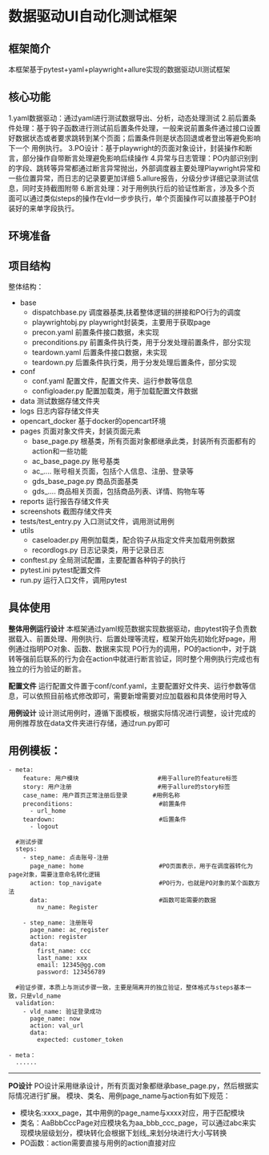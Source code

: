 # 数据驱动UI自动化测试框架
## 框架简介
本框架基于pytest+yaml+playwright+allure实现的数据驱动UI测试框架

## 核心功能
1.yaml数据驱动：通过yaml进行测试数据导出、分析，动态处理测试
2.前后置条件处理：基于钩子函数进行测试前后置条件处理，一般来说前置条件通过接口设置好数据状态或者要求跳转到某个页面；后置条件则是状态回退或者登出等避免影响下一个
用例执行。
3.PO设计：基于playwright的页面对象设计，封装操作和断言，部分操作自带断言处理避免影响后续操作
4.异常与日志管理：PO内部识别到的字段、跳转等异常都通过断言异常抛出，外部调度器主要处理Playwright异常和一些位置异常，而日志的记录要更加详细
5.allure报告，分级分步详细记录测试信息，同时支持截图附带
6.断言处理：对于用例执行后的验证性断言，涉及多个页面可以通过类似steps的操作在vld一步步执行，单个页面操作可以直接基于PO封装好的来单字段执行。



## 环境准备
## 项目结构
整体结构：
- base  
  - dispatchbase.py  调度器基类,扶着整体逻辑的拼接和PO行为的调度
  - playwrightobj.py  playwright封装类，主要用于获取page
  - precon.yaml 前置条件接口数据，未实现
  - preconditions.py  前置条件执行类，用于分发处理前置条件，部分实现
  - teardown.yaml  后置条件接口数据，未实现
  - teardown.py 后置条件执行类，用于分发处理后置条件，部分实现
- conf
  - conf.yaml 配置文件，配置文件夹、运行参数等信息
  - configloader.py 配置加载类，用于加载配置文件数据
- data  测试数据存储文件夹
- logs  日志内容存储文件夹
- opencart_docker  基于docker的opencart环境
- pages  页面对象文件夹，封装页面元素
  - base_page.py  根基类，所有页面对象都继承此类，封装所有页面都有的action和一些功能
  - ac_base_page.py 账号基类
  - ac_.... 账号相关页面，包括个人信息、注册、登录等
  - gds_base_page.py  商品页面基类
  - gds_.... 商品相关页面，包括商品列表、详情、购物车等
- reports  运行报告存储文件夹
- screenshots  截图存储文件夹
- tests/test_entry.py  入口测试文件，调用测试用例
- utils
  - caseloader.py 用例加载类，配合钩子从指定文件夹加载用例数据
  - recordlogs.py 日志记录类，用于记录日志
- conftest.py 全局测试配置，主要配置各种钩子的执行
- pytest.ini pytest配置文件
- run.py  运行入口文件，调用pytest


## 具体使用
**整体用例运行设计**
本框架通过yaml规范数据实现数据驱动，由pytest钩子负责数据载入、前置处理、用例执行、后置处理等流程，框架开始先初始化好page，用例通过指明PO对象、函数、数据来实现
PO行为的调用，PO的action中，对于跳转等强前后联系的行为会在action中就进行断言验证，同时整个用例执行完成也有独立的行为验证的断言。

**配置文件**
运行配置文件置于conf/conf.yaml，主要配置好文件夹、运行参数等信息，可以依照目前格式修改即可，需要新增需要对应加载器和具体使用时导入

**用例设计**
设计测试用例时，遵循下面模板，根据实际情况进行调整，设计完成的用例推荐放在data文件夹进行存储，通过run.py即可

用例模板：
-------------------------------------------------
```
- meta:
    feature: 用户模块                      #用于allure的feature标签
    story: 用户注册                        #用于allure的story标签
    case_name: 用户首页正常注册后登录       #用例名称
    preconditions:                        #前置条件
      - url_home
    teardown:                             #后置条件
      - logout

  #测试步骤
  steps:
    - step_name: 点击账号-注册
      page_name: home                     #PO页面表示，用于在调度器转化为page对象，需要注意命名转化逻辑
      action: top_navigate                #PO行为，也就是PO对象的某个函数方法
      data:                               #函数可能需要的数据
        nv_name: Register

    - step_name: 注册账号
      page_name: ac_register
      action: register
      data: 
        first_name: ccc
        last_name: xxx
        email: 12345@gg.com
        password: 123456789
  
  #验证步骤，本质上与测试步骤一致，主要是隔离开的独立验证，整体格式与steps基本一致，只是vld_name
  validation:
    - vld_name: 验证登录成功
      page_name: now
      action: val_url
      data:
        expected: customer_token

- meta：
  ......
```
-------------------------------------------------

**PO设计**
PO设计采用继承设计，所有页面对象都继承base_page.py，然后根据实际情况进行扩展。
模块、类名、用例page_name与action有如下规范：
- 模块名:xxxx_page，其中用例的page_name与xxxx对应，用于匹配模块
- 类名：AaBbbCccPage对应模块名为aa_bbb_ccc_page，可以通过abc来实现模块层级划分，模块转化会根据下划线_来划分块进行大小写转换
- PO函数：action需要直接与用例的action直接对应